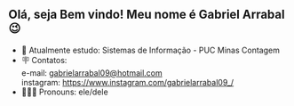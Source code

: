 ## Olá, seja Bem vindo! Meu nome é Gabriel Arrabal 😉

- 📖 Atualmente estudo: Sistemas de Informação - PUC Minas Contagem
- 🪧 Contatos: <br> e-mail: gabrielarrabal09@hotmail.com <br> instagram: https://www.instagram.com/gabrielarrabal09_/
- 👨🏼‍🦰 Pronouns: ele/dele
